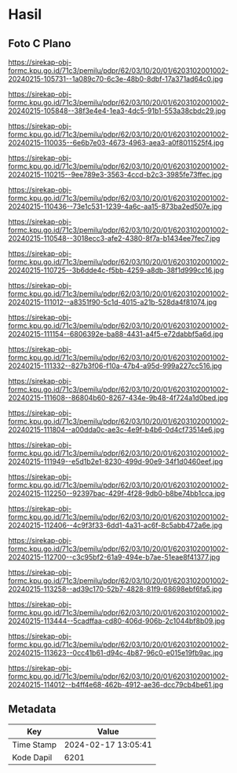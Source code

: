 # Hasil

## Foto C Plano

https://sirekap-obj-formc.kpu.go.id/71c3/pemilu/pdpr/62/03/10/20/01/6203102001002-20240215-105731--1a089c70-6c3e-48b0-8dbf-17a371ad64c0.jpg

https://sirekap-obj-formc.kpu.go.id/71c3/pemilu/pdpr/62/03/10/20/01/6203102001002-20240215-105848--38f3e4e4-1ea3-4dc5-91b1-553a38cbdc29.jpg

https://sirekap-obj-formc.kpu.go.id/71c3/pemilu/pdpr/62/03/10/20/01/6203102001002-20240215-110035--6e6b7e03-4673-4963-aea3-a0f8011525f4.jpg

https://sirekap-obj-formc.kpu.go.id/71c3/pemilu/pdpr/62/03/10/20/01/6203102001002-20240215-110215--9ee789e3-3563-4ccd-b2c3-3985fe73ffec.jpg

https://sirekap-obj-formc.kpu.go.id/71c3/pemilu/pdpr/62/03/10/20/01/6203102001002-20240215-110436--73e1c531-1239-4a6c-aa15-873ba2ed507e.jpg

https://sirekap-obj-formc.kpu.go.id/71c3/pemilu/pdpr/62/03/10/20/01/6203102001002-20240215-110548--3018ecc3-afe2-4380-8f7a-b1434ee7fec7.jpg

https://sirekap-obj-formc.kpu.go.id/71c3/pemilu/pdpr/62/03/10/20/01/6203102001002-20240215-110725--3b6dde4c-f5bb-4259-a8db-38f1d999cc16.jpg

https://sirekap-obj-formc.kpu.go.id/71c3/pemilu/pdpr/62/03/10/20/01/6203102001002-20240215-111012--a8351f90-5c1d-4015-a21b-528da4f81074.jpg

https://sirekap-obj-formc.kpu.go.id/71c3/pemilu/pdpr/62/03/10/20/01/6203102001002-20240215-111154--6806392e-ba88-4431-a4f5-e72dabbf5a6d.jpg

https://sirekap-obj-formc.kpu.go.id/71c3/pemilu/pdpr/62/03/10/20/01/6203102001002-20240215-111332--827b3f06-f10a-47b4-a95d-999a227cc516.jpg

https://sirekap-obj-formc.kpu.go.id/71c3/pemilu/pdpr/62/03/10/20/01/6203102001002-20240215-111608--86804b60-8267-434e-9b48-4f724a1d0bed.jpg

https://sirekap-obj-formc.kpu.go.id/71c3/pemilu/pdpr/62/03/10/20/01/6203102001002-20240215-111804--a00dda0c-ae3c-4e9f-b4b6-0d4cf73514e6.jpg

https://sirekap-obj-formc.kpu.go.id/71c3/pemilu/pdpr/62/03/10/20/01/6203102001002-20240215-111949--e5d1b2e1-8230-499d-90e9-34f1d0460eef.jpg

https://sirekap-obj-formc.kpu.go.id/71c3/pemilu/pdpr/62/03/10/20/01/6203102001002-20240215-112250--92397bac-429f-4f28-9db0-b8be74bb1cca.jpg

https://sirekap-obj-formc.kpu.go.id/71c3/pemilu/pdpr/62/03/10/20/01/6203102001002-20240215-112406--4c9f3f33-6dd1-4a31-ac6f-8c5abb472a6e.jpg

https://sirekap-obj-formc.kpu.go.id/71c3/pemilu/pdpr/62/03/10/20/01/6203102001002-20240215-112700--c3c95bf2-61a9-494e-b7ae-51eae8f41377.jpg

https://sirekap-obj-formc.kpu.go.id/71c3/pemilu/pdpr/62/03/10/20/01/6203102001002-20240215-113258--ad39c170-52b7-4828-81f9-68698ebf6fa5.jpg

https://sirekap-obj-formc.kpu.go.id/71c3/pemilu/pdpr/62/03/10/20/01/6203102001002-20240215-113444--5cadffaa-cd80-406d-906b-2c1044bf8b09.jpg

https://sirekap-obj-formc.kpu.go.id/71c3/pemilu/pdpr/62/03/10/20/01/6203102001002-20240215-113623--0cc41b61-d94c-4b87-96c0-e015e19fb9ac.jpg

https://sirekap-obj-formc.kpu.go.id/71c3/pemilu/pdpr/62/03/10/20/01/6203102001002-20240215-114012--b4ff4e68-462b-4912-ae36-dcc79cb4be61.jpg


## Metadata

| Key        | Value               |
| ---------- | ------------------- |
| Time Stamp | 2024-02-17 13:05:41 |
| Kode Dapil | 6201                |



